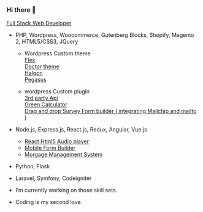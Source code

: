 ### Hi there 👋

<a href="https://sodeveloper.com/">Full Stack Web Developer</a>

- PHP, Wordpress, Woocommerce, Gutenberg Blocks, Shopify, Magento 2, HTML5/CSS3, JQuery
  - Wordpress Custom theme<br>
    <a href="https://github.com/sod-21/flexdeck2">Flex</a><br>
    <a href="https://github.com/sod-21/dr_bryan">Doctor theme</a><br>
    <a href="https://github.com/sod-21/halgon_theme">Halgon</a><br>
    <a href='https://github.com/sod-21/pegasus'>Pegasus</a><br>
    
  - wordpress Custom plugin<br>
    <a href='https://github.com/sod-21/woosalsify'>3rd party Api</a><br>
    <a href='https://github.com/sod-21/green-calculator'>Green Calculator</a><br>
    <a href='https://github.com/sod-21/innor_survey'>Drag and drop Survey Form builder ( integrating Mailchip and mailto )</a><br>
    
- Node.js, Express.js, React.js, Redux, Angular, Vue.js
  - <a href='https://github.com/sod-21/react-html5-audio-player'>React Html5 Audio player</a><br>
  - <a href='https://github.com/sod-21/DND_Builder'>Mobile Form Builder</a><br/>
  - <a href='https://github.com/sod-21/morgage-front-end'>Morgage Management System </a><br>
     
- Python, Flask
- Laravel, Symfony, Codeigniter


- I’m currently working on those skill sets.
- Coding is my second love.
